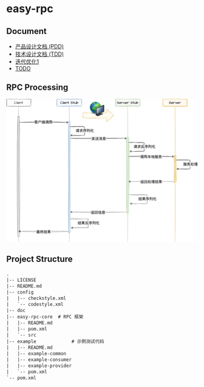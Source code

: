 # easy-rpc



## Document

- [产品设计文档 (PDD)](./doc/pdd.md)
- [技术设计文档 (TDD)](./doc/tdd.md)
- [迭代优化1](./doc/optimize-1.md)
- [TODO](./TODO.md)


## RPC Processing

![](./doc/assets/easy-rpc-rpc_seq.drawio.png)

## Project Structure
```
.
|-- LICENSE
|-- README.md
|-- config
|   |-- checkstyle.xml
|   `-- codestyle.xml
|-- doc
|-- easy-rpc-core  # RPC 框架
|   |-- README.md
|   |-- pom.xml
|   `-- src
|-- example             # 示例测试代码
|   |-- README.md
|   |-- example-common
|   |-- example-consumer
|   |-- example-provider
|   `-- pom.xml
`-- pom.xml
```